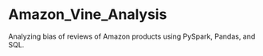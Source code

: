 # Amazon_Vine_Analysis
Analyzing bias of reviews of Amazon products using PySpark, Pandas, and SQL.
